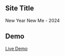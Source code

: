 ## Site Title
New Year New Me - 2024
## Demo
[Live Demo](https://burhanuddinahmad.github.io/new-me/)
